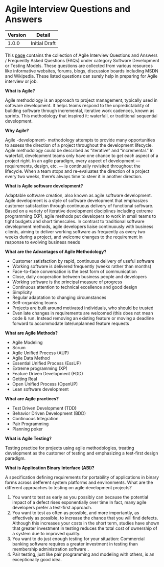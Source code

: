 Agile Interview Questions and Answers
======================================

|Version    |Detail          |
|-----------|----------------|
|1.0.0      |Initial Draft   |

This [page](http://www.questions-interviews.com/software-development-testing-models/agile.aspx) contains the collection of Agile Interview Questions and Answers / Frequently Asked Questions (FAQs) under category Software Development or Testing Models. These questions are collected from various resources like informative websites, forums, blogs, discussion boards including MSDN and Wikipedia. These listed questions can surely help in preparing for Agile interview or job.

**What is Agile?**

Agile methodology is an approach to project management, typically used in software development.
It helps teams respond to the unpredictability of building software through incremental, iterative work cadences,
known as sprints. This methodology that inspired it: waterfall, or traditional sequential development.

**Why Agile?**

Agile -development- methodology attempts to provide many opportunities to assess the direction of a project throughout the development lifecycle. Agile methodology could be described as “iterative” and “incremental.” In waterfall, development teams only have one chance to get each aspect of a project right. In an agile paradigm, every aspect of development — requirements, design, etc. — is continually revisited throughout the lifecycle. When a team stops and re-evaluates the direction of a project every two weeks, there’s always time to steer it in another direction.

**What is Agile software development?**

Adaptable software creation, also known as agile software development. Agile development is a style of software development that emphasizes customer satisfaction through continuous delivery of functional software. Based on a variety of iterative development disciplines including extreme programming (XP), agile methods put developers to work in small teams to tight budgets and short timescales. In contrast to traditional software development methods, agile developers liaise continuously with business clients, aiming to deliver working software as frequently as every two weeks during a project, and welcome changes to the requirement in response to evolving business needs

**What are the Advantages of Agile Methodology?**

* Customer satisfaction by rapid, continuous delivery of useful software
* Working software is delivered frequently (weeks rather than months)
* Face-to-face conversation is the best form of communication
* Close, daily cooperation between business people and developers
* Working software is the principal measure of progress
* Continuous attention to technical excellence and good design
* Simplicity
* Regular adaptation to changing circumstances
* Self-organizing teams
* Projects are built around motivated individuals, who should be trusted
* Even late changes in requirements are welcomed (this does not mean code &amp; run.
Instead removing an existing feature or moving a deadline forward to accommodate late/unplanned feature requests

**What are Agile Methods?**

* Agile Modeling
* Scrum
* Agile Unified Process (AUP)
* Agile Data Method
* Essential Unified Process (EssUP)
* Extreme programming (XP)
* Feature Driven Development (FDD)
* Getting Real
* Open Unified Process (OpenUP)
* Lean software development

**What are Agile practices?**

* Test Driven Development (TDD)
* Behavior Driven Development (BDD)
* Continuous Integration
* Pair Programming
* Planning poker

**What is Agile Testing?**

Testing practice for projects using agile methodologies, treating development as the customer of testing and emphasizing a test-first design paradigm.

**What is Application Binary Interface (ABI)?**

A specification defining requirements for portability of applications in binary forms across defferent system platforms and environments.
What are the different approaches to testing on agile development projects?
1. You want to test as early as you possibly can because the potential impact of a defect rises exponentially over time In fact, many agile developers prefer a test-first approach.
2. You want to test as often as possible, and more importantly, as effectively as possible, to increase the chance that you will find defects. Although this increases your costs in the short term, studies have shown that greater investment in testing reduces the total cost of ownership of a system due to improved quality.
3. You want to do just enough testing for your situation: Commercial banking software requires a greater investment in testing than membership administration software .
4. Pair testing, just like pair programming and modeling with others, is an exceptionally good idea.